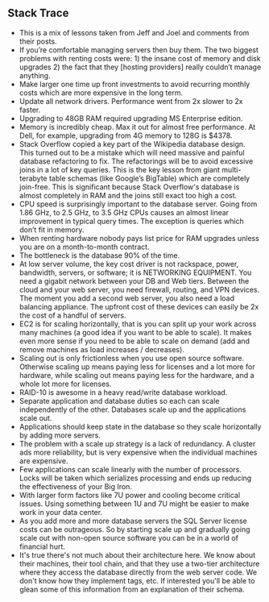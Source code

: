 ## Stack Trace 
- This is a mix of lessons taken from Jeff and Joel and comments from their posts.
- If you’re comfortable managing servers then buy them. The two biggest problems with renting costs were: 1) the insane cost of memory and disk upgrades 2) the fact that they [hosting providers] really couldn’t manage anything.
- Make larger one time up front investments to avoid recurring monthly costs which are more expensive in the long term.
- Update all network drivers. Performance went from 2x slower to 2x faster.
- Upgrading to 48GB RAM required upgrading MS Enterprise edition.
- Memory is incredibly cheap. Max it out for almost free performance. At Dell, for example, upgrading from 4G memory to 128G is $4378.
- Stack Overflow copied a key part of the Wikipedia database design. This turned out to be a mistake which will need massive and painful database refactoring to fix. The refactorings will be to avoid excessive joins in a lot of key queries. This is the key lesson from giant multi-terabyte table schemas (like Google’s BigTable) which are completely join-free. This is significant because Stack Overflow's database is almost completely in RAM and the joins still exact too high a cost.
- CPU speed is surprisingly important to the database server. Going from 1.86 GHz, to 2.5 GHz, to 3.5 GHz CPUs causes an almost linear improvement in typical query times. The exception is queries which don’t fit in memory.
- When renting hardware nobody pays list price for RAM upgrades unless you are on a month-to-month contract.
- The bottleneck is the database 90% of the time.
- At low server volume, the key cost driver is not rackspace, power, bandwidth, servers, or software; it is NETWORKING EQUIPMENT. You need a gigabit network between your DB and Web tiers. Between the cloud and your web server, you need firewall, routing, and VPN devices. The moment you add a second web server, you also need a load balancing appliance. The upfront cost of these devices can easily be 2x the cost of a handful of servers.
- EC2 is for scaling horizontally, that is you can split up your work across many machines (a good idea if you want to be able to scale). It makes even more sense if you need to be able to scale on demand (add and remove machines as load increases / decreases).
- Scaling out is only frictionless when you use open source software. Otherwise scaling up means paying less for licenses and a lot more for hardware, while scaling out means paying less for the hardware, and a whole lot more for licenses.
- RAID-10 is awesome in a heavy read/write database workload.
- Separate application and database duties so each can scale independently of the other. Databases scale up and the applications scale out.
- Applications should keep state in the database so they scale horizontally by adding more servers.
- The problem with a scale up strategy is a lack of redundancy. A cluster ads more reliability, but is very expensive when the individual machines are expensive.
- Few applications can scale linearly with the number of processors. Locks will be taken which serializes processing and ends up reducing the effectiveness of your Big Iron.
- With larger form factors like 7U power and cooling become critical issues. Using something between 1U and 7U might be easier to make work in your data center.
- As you add more and more database servers the SQL Server license costs can be outrageous. So by starting scale up and gradually going scale out with non-open source software you can be in a world of financial hurt.
- It's true there's not much about their architecture here. We know about their machines, their tool chain, and that they use a two-tier architecture where they access the database directly from the web server code. We don't know how they implement tags, etc. If interested you'll be able to glean some of this information from an explanation of their schema.
